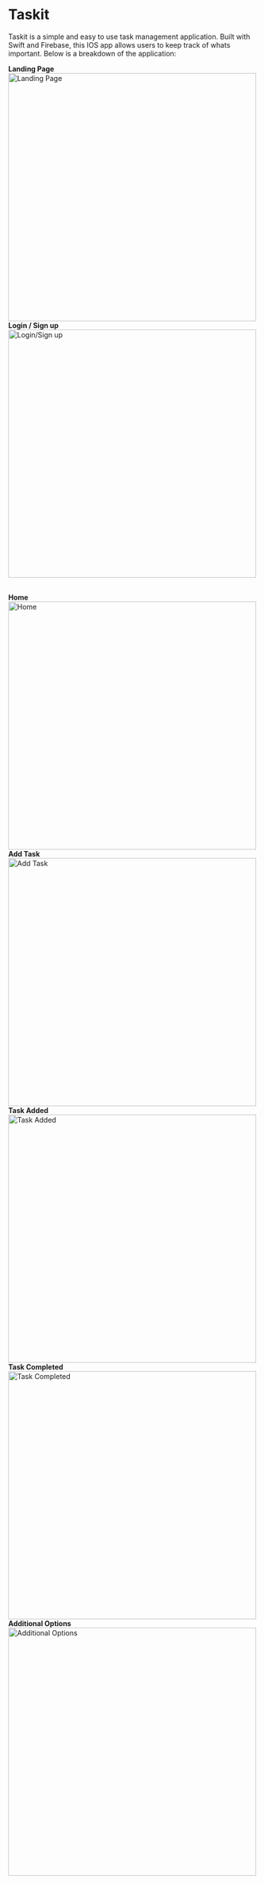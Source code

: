 # Taskit
Taskit is a simple and easy to use task management application. Built with Swift and Firebase, this IOS app allows users to keep track of whats important. Below is a breakdown of the application:
</br>

<b>Landing Page</b>
<br>
<img src="/ss/IMG_6673.PNG" alt="Landing Page" width="500px">
</br>
<b>Login / Sign up</b>
<br/>
<img src="/ss/IMG_6674.PNG" alt="Login/Sign up" width="500px">


<br/>
<b>Home</b>
<br/>
<img src="/ss/IMG_6675.PNG" alt="Home" width="500px">
<br/>
<b>Add Task</b>
<br/>
<img src="/ss/IMG_6678.PNG" alt="Add Task" width="500px">
<br/>
<b>Task Added</b>
<br/>
<img src="/ss/IMG_6679.PNG" alt="Task Added" width="500px">
<br/>
<b>Task Completed</b>
<br/>
<img src="/ss/IMG_6681.PNG" alt="Task Completed" width="500px">
<br/>
<b>Additional Options</b>
<br/>
<img src="/ss/IMG_6682.PNG" alt="Additional Options" width="500px">



